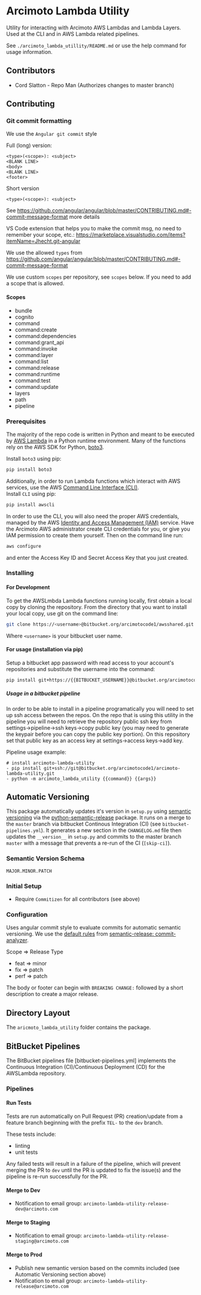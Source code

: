 # Arcimoto Lambda Utility

Utility for interacting with Arcimoto AWS Lambdas and Lambda Layers. Used at the CLI and in AWS Lambda related pipelines.

See `./arcimoto_lambda_utillity/README.md` or use the help command for usage information.

## Contributors

- Cord Slatton - Repo Man (Authorizes changes to master branch)

## Contributing

### Git commit formatting

We use the `Angular git commit` style

Full (long) version:

```git commit template
<type>(<scope>): <subject>
<BLANK LINE>
<body>
<BLANK LINE>
<footer>
```

Short version

```git commit template
<type>(<scope>): <subject>
```

See https://github.com/angular/angular/blob/master/CONTRIBUTING.md#-commit-message-format more details

VS Code extension that helps you to make the commit msg, no need to remember your scope, etc.:
https://marketplace.visualstudio.com/items?itemName=Jhecht.git-angular

We use the allowed `types` from https://github.com/angular/angular/blob/master/CONTRIBUTING.md#-commit-message-format

We use custom `scopes` per repository, see `scopes` below. If you need to add a scope that is allowed.

#### Scopes

- bundle
- cognito
- command
- command:create
- command:dependencies
- command:grant_api
- command:invoke
- command:layer
- command:list
- command:release
- command:runtime
- command:test
- command:update
- layers
- path
- pipeline

### Prerequisites

The majority of the repo code is written in Python and meant to be executed by [AWS Lambda](https://aws.amazon.com/lambda/) in a Python runtime environment.  Many of the functions rely on the AWS SDK for Python, [boto3](https://boto3.amazonaws.com/v1/documentation/api/latest/index.html).

Install `boto3` using pip:

```sh
pip install boto3
```

Additionally, in order to run Lambda functions which interact with AWS services, use the AWS [Command Line Interface (CLI)](https://aws.amazon.com/cli/).  
Install `CLI` using pip:

```sh
pip install awscli
```

In order to use the CLI, you will also need the proper AWS credentials, managed by the AWS [Identity and Access Management (IAM)](https://console.aws.amazon.com/iam/home?#/home) service.  Have the Arcimoto AWS administrator create CLI credentials for you, or give you IAM permission to create them yourself.  Then on the command line run:

```sh
aws configure
```

and enter the Access Key ID and Secret Access Key that you just created.

### Installing

#### For Development

To get the AWSLmbda Lambda functions running locally, first obtain a local copy by cloning the repository.  From the directory that you want to install your local copy, use git on the command line:

```sh
git clone https://<username>@bitbucket.org/arcimotocode1/awsshared.git
```

Where `<username>` is your bitbucket user name.

#### For usage (installation via pip)

Setup a bitbucket app password with read access to your account's repositories and substitute the username into the command:

```sh
pip install git+https://{{BITBUCKET_USERNAME}}@bitbucket.org/arcimotocode1/arcimoto-lambda-utility.git
```

##### Usage in a bitbucket pipeline

In order to be able to install in a pipeline programatically you will need to set up ssh access between the repos. On the repo that is using this utility in the pipeline you will need to retrieve the repository public ssh key from settings->pipeline->ssh keys->copy public key (you may need to generate the keypair before you can copy the public key portion). On this repository set that public key as an access key at settings->access keys->add key.

Pipeline usage example:

```cli
# install arcimoto-lambda-utility
- pip install git+ssh://git@bitbucket.org/arcimotocode1/arcimoto-lambda-utility.git
- python -m arcimoto_lambda_utility {{command}} {{args}}
```

## Automatic Versioning

This package automatically updates it's version in `setup.py` using [semantic versioning](https://semver.org/) via the [python-semantic-release](https://github.com/relekang/python-semantic-release) package. It runs on a merge to the `master` branch via bitbucket Continous Integration (CI) (see `bitbucket-pipelines.yml`). It generates a new section in the `CHANGELOG.md` file then updates the `__version__` in `setup.py` and commits to the master branch `master` with a message that prevents a re-run of the CI (`[skip-ci]`).

### Semantic Version Schema

`MAJOR.MINOR.PATCH`

### Initial Setup

- Require `Commitizen` for all contributors (see above)

### Configuration

Uses angular commit style to evaluate commits for automatic semantic versioning. We use the [default rules](https://github.com/semantic-release/commit-analyzer/blob/master/lib/default-release-rules.js) from [semantic-release: commit-analyzer](https://github.com/semantic-release/commit-analyzer).

Scope => Release Type

- feat => minor
- fix => patch
- perf => patch

The body or footer can begin with `BREAKING CHANGE:` followed by a short description to create a major release.

## Directory Layout

The `aricmoto_lambda_utility` folder contains the package.

## BitBucket Pipelines

The BitBucket pipelines file [bitbucket-pipelines.yml] implements the Continuous Integration (CI)/Continuous Deployment (CD) for the AWSLambda repository.

### Pipelines

#### Run Tests

Tests are run automatically on Pull Request (PR) creation/update from a feature branch beginning with the prefix `TEL-` to the `dev` branch.

These tests include:

- linting
- unit tests

Any failed tests will result in a failure of the pipeline, which will prevent merging the PR to `dev` until the PR is updated to fix the issue(s) and the pipeline is re-run successfully for the PR.

#### Merge to Dev

- Notification to email group: `arcimoto-lambda-utility-release-dev@arcimoto.com`

#### Merge to Staging

- Notification to email group: `arcimoto-lambda-utility-release-staging@arcimoto.com`

#### Merge to Prod

- Publish new semantic version based on the commits included (see Automatic Versioning section above)
- Notification to email group: `arcimoto-lambda-utility-release@arcimoto.com`

